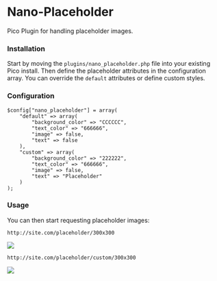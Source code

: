 Nano-Placeholder
================

Pico Plugin for handling placeholder images.

### Installation

Start by moving the <code>plugins/nano_placeholder.php</code> file into your existing Pico install. Then define the placeholder attributes in the configuration array. You can override the <code>default</code> attributes or define custom styles.

### Configuration

	$config["nano_placeholder"] = array(
		"default" => array(
			"background_color" => "CCCCCC",
			"text_color" => "666666",
			"image" => false,
			"text" => false
		),
		"custom" => array(
			"background_color" => "222222",
			"text_color" => "666666",
			"image" => false,
			"text" => "Placeholder"
		)
	);

### Usage

You can then start requesting placeholder images:

	http://site.com/placeholder/300x300

<img src="http://formstone.it/placeholder/300x200" />

	http://site.com/placeholder/custom/300x300

<img src="http://formstone.it/placeholder/custom/300x200" />